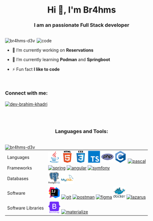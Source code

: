 <h1 align="center">Hi 👋, I'm Br4hms</h1>
<h3 align="center">I am an passionate Full Stack developer</h3>

<br />

<img align="right" alt="code" width="400" src="https://media3.giphy.com/media/v1.Y2lkPTc5MGI3NjExaGJjajVwaWFzZzB5bmxvZXl0bzM5YnhnNHd3bmF1OWt5em14NW5zdyZlcD12MV9pbnRlcm5hbF9naWZfYnlfaWQmY3Q9Zw/qgQUggAC3Pfv687qPC/giphy.gif">

  <img src="https://komarev.com/ghpvc/?username=br4hms-d3v&label=Profile%20views&color=0e75b6&style=flat" alt="br4hms-d3v" /> 

- 🔭 I’m currently working on **Reservations**

- 🌱 I’m currently learning **Podman** and **Springboot**

- ⚡ Fun fact **I like to code**

<br/>

<h3 align="left">Connect with me:</h3>
<p align="left">
<a href="https://linkedin.com/in/dev-brahim-khadri" target="blank"><img align="center" src="https://raw.githubusercontent.com/rahuldkjain/github-profile-readme-generator/master/src/images/icons/Social/linked-in-alt.svg" alt="dev-brahim-khadri" height="30" width="40" /></a>
</p>

<br /> <br /> 

<h3 align="center">Languages and Tools:</h3>

<br />
<div align="right">  

  <img align="left" src="https://github-readme-stats.vercel.app/api/top-langs/?username=br4hms-d3v" alt="br4hms-d3v" />
  
  <table>
      <tr>
        <td>Languages</td>
        <td>
          <a href="https://www.java.com" target="_blank" rel="noreferrer"><img src="https://raw.githubusercontent.com/devicons/devicon/master/icons/java/java-original.svg" alt="java" width="40" height="40"/></a>
          <a href="https://html.spec.whatwg.org/multipage/" target="_blank" rel="noreferrer"><img src="https://raw.githubusercontent.com/devicons/devicon/master/icons/html5/html5-original-wordmark.svg" alt="html5" width="40" height="40"/></a>
          <a href="https://www.w3schools.com/css/" target="_blank" rel="noreferrer"><img src="https://raw.githubusercontent.com/devicons/devicon/master/icons/css3/css3-original-wordmark.svg" alt="css3" width="40" height="40"/></a>
          <a href="https://www.typescriptlang.org" target="_blank" rel="noreferrer"><img src="https://raw.githubusercontent.com/devicons/devicon/master/icons/typescript/typescript-original.svg" alt="javascript" width="40" height="40"/></a>
          <a href="https://www.php.net/" target="_blank" rel="noreferrer"><img src="https://raw.githubusercontent.com/devicons/devicon/master/icons/php/php-original.svg" alt="php" width="40" height="40"/></a>
          <a href="https://www.cprogramming.com/" target="_blank" rel="noreferrer"><img src="https://raw.githubusercontent.com/devicons/devicon/master/icons/c/c-original.svg" alt="c" width="40" height="40"/></a>
          <a href="https://www.freepascal.org/" target="_blank" rel="noreferrer"><img src="https://www.freepascal.org/pic/logo.gif" alt="pascal" width="40" height="40"/></a>
        </td>
      </tr>
      <tr>
        <td>Frameworks</td>
        <td>
          <a href="https://spring.io/" target="_blank" rel="noreferrer"><img src="https://www.vectorlogo.zone/logos/springio/springio-icon.svg" alt="spring" width="40" height="40"/></a>
          <a href="https://angular.io" target="_blank" rel="noreferrer"><img src="https://angular.io/assets/images/logos/angular/angular.svg" alt="angular" width="40" height="40"/></a>
          <a href="https://symfony.com" target="_blank" rel="noreferrer"><img src="https://symfony.com/logos/symfony_black_03.svg" alt="symfony" width="40" height="40"/></a>
        </td>
      </tr>
      <tr>
        <td>Databases</td>
        <td>
          <a href="https://www.postgresql.org" target="_blank" rel="noreferrer"><img src="https://raw.githubusercontent.com/devicons/devicon/master/icons/postgresql/postgresql-original-wordmark.svg" alt="postgresql" width="40" height="40"/></a>
          <a href="https://www.mysql.com/" target="_blank" rel="noreferrer"><img src="https://raw.githubusercontent.com/devicons/devicon/master/icons/mysql/mysql-original-wordmark.svg" alt="mysql" width="40" height="40"/></a>
        </td>
      </tr>
      <tr>
        <td>Software</td>
        <td>
          <a href="https://www.jetbrains.com/idea/" target="_blank" rel="noreferrer"><img src="https://raw.githubusercontent.com/devicons/devicon/master/icons/intellij/intellij-original.svg" alt="IntelliJ IDEA" width="40" height="40"/></a>
          <a href="https://git-scm.com/" target="_blank" rel="noreferrer"><img src="https://www.vectorlogo.zone/logos/git-scm/git-scm-icon.svg" alt="git" width="40" height="40"/></a>
          <a href="https://postman.com" target="_blank" rel="noreferrer"><img src="https://www.vectorlogo.zone/logos/getpostman/getpostman-icon.svg" alt="postman" width="40" height="40"/></a>
          <a href="https://www.figma.com/" target="_blank" rel="noreferrer"><img src="https://www.vectorlogo.zone/logos/figma/figma-icon.svg" alt="figma" width="40" height="40"/></a>
          <a href="https://www.docker.com/" target="_blank" rel="noreferrer"><img src="https://raw.githubusercontent.com/devicons/devicon/master/icons/docker/docker-original-wordmark.svg" alt="docker" width="40" height="40"/></a>
          <a href="https://www.lazarus-ide.org/" target="_blank" rel="noreferrer"><img src="https://wiki.freepascal.org/images/f/fd/Lazarus-icons-lpr-proposal-bpsoftware.png" alt="lazarus" width="40" height="40"/></a>
        </td>
      </tr>
      <tr>
        <td>Software Libraries</td>
        <td>
          <a href="https://getbootstrap.com" target="_blank" rel="noreferrer"><img src="https://raw.githubusercontent.com/devicons/devicon/master/icons/bootstrap/bootstrap-plain-wordmark.svg" alt="bootstrap" width="40" height="40"/></a>
          <a href="https://materializecss.com/" target="_blank" rel="noreferrer"><img src="https://raw.githubusercontent.com/prplx/svg-logos/5585531d45d294869c4eaab4d7cf2e9c167710a9/svg/materialize.svg" alt="materialize" width="40" height="40"/></a>
        </td>
      </tr>
    </table>
    
</div>

